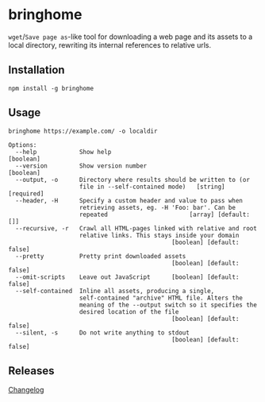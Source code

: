 # bringhome

`wget`/`Save page as`-like tool for downloading a web page and its assets to a local directory, rewriting its internal references to relative urls.

## Installation

```
npm install -g bringhome
```

## Usage

```
bringhome https://example.com/ -o localdir

Options:
  --help            Show help                                  [boolean]
  --version         Show version number                        [boolean]
  --output, -o      Directory where results should be written to (or
                    file in --self-contained mode)   [string] [required]
  --header, -H      Specify a custom header and value to pass when
                    retrieving assets, eg. -H 'Foo: bar'. Can be
                    repeated                       [array] [default: []]
  --recursive, -r   Crawl all HTML-pages linked with relative and root
                    relative links. This stays inside your domain
                                              [boolean] [default: false]
  --pretty          Pretty print downloaded assets
                                              [boolean] [default: false]
  --omit-scripts    Leave out JavaScript      [boolean] [default: false]
  --self-contained  Inline all assets, producing a single,
                    self-contained "archive" HTML file. Alters the
                    meaning of the --output switch so it specifies the
                    desired location of the file
                                              [boolean] [default: false]
  --silent, -s      Do not write anything to stdout
                                              [boolean] [default: false]
```

## Releases

[Changelog](https://github.com/papandreou/bringhome/blob/master/CHANGELOG.md)
